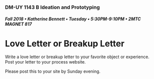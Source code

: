 ### DM-UY 1143 B Ideation and Prototyping
##### Fall 2018 • Katherine Bennett • Tuesday • 5:30PM-9:10PM • 2MTC MAGNET 817


# Love Letter or Breakup Letter

Write a love letter or breakup letter to your favorite object or experience. Post your letter to your process website.

Please post this to your site by Sunday evening.
